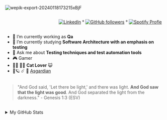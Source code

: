 ![wepik-export-20240118173215xBjF](https://github.com/KeilianeRocha/KeilianeRocha/assets/109313933/1a71f311-a3e8-43dd-ac83-ef866e8e14f6)

##
<div align="right">
  
[![LinkedIn](https://img.shields.io/badge/LinkedIn-Profile-blue?style=social&logo=linkedin)](https://www.linkedin.com/in/keilianesrocha/) ° 
[![GitHub followers](https://img.shields.io/github/followers/KeilianeRocha?style=social)](https://github.com/KeilianeRocha) °
[![Spotify Profle](https://img.shields.io/badge/Spotify-%20Profile-green?style=social&logo=spotify)](https://open.spotify.com/user/31vb3x4i3dumisg3msgsc4hndsgm)

</div>

##

- 🔭 I’m currently working as **Qa**
- 🌱 I’m currently studying **Software Architecture with an emphasis on testing**
- 💬 Ask me about **Testing techniques and test automation tools**
- 🎮 Gamer
- 🐾🐾 🐾🐾 **Cat Lover** 😺
- 🌠🪐 ☄️ 🖖 [Asgardian](https://asgardia.space/en/)
  
##

> "And God said, 'Let there be light,' and there was light. **And God saw that the light was good**. And God separated the light from the darkness." - Genesis 1:3 (ESV)

##

<details>
<summary>My GitHub Stats</summary>
  
![Keiliane's GitHub stats](https://github-readme-stats.vercel.app/api?username=KeilianeRocha&theme=default_repocard&show_icons=true&bg_color=2d333b&text_color=c9d1d9)


























